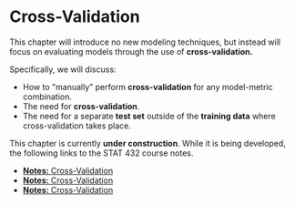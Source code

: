 # Cross-Validation



This chapter will introduce no new modeling techniques, but instead will focus on evaluating models through the use of **cross-validation.**

Specifically, we will discuss:

- How to "manually" perform **cross-validation** for any model-metric combination.
- The need for **cross-validation**.
- The need for a separate **test set** outside of the **training data** where cross-validation takes place.

This chapter is currently **under construction**. While it is being developed, the following links to the STAT 432 course notes.

- [**Notes:** Cross-Validation](files/simulation.pdf)
- [**Notes:** Cross-Validation](files/bootstrap.pdf)
- [**Notes:** Cross-Validation](files/cross-validation.pdf)
